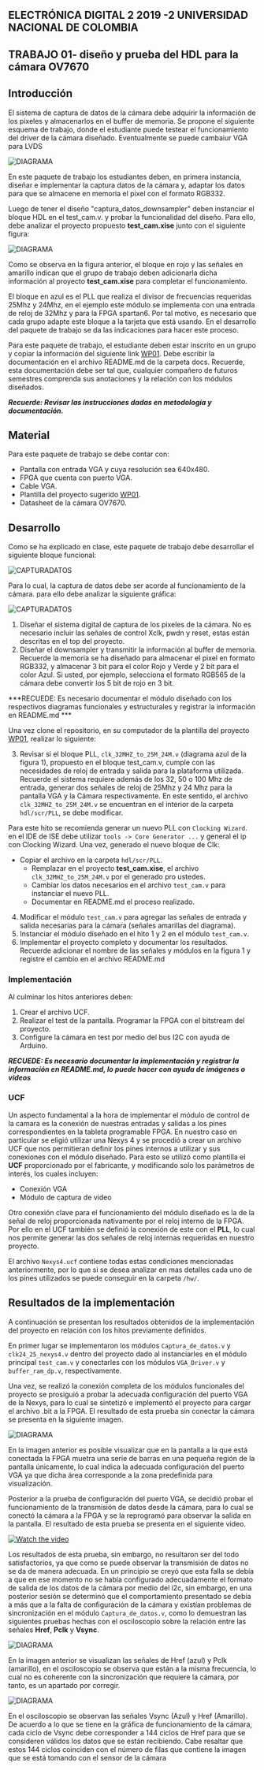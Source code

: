 ## ELECTRÓNICA DIGITAL 2 2019 -2 UNIVERSIDAD NACIONAL DE COLOMBIA 
## TRABAJO 01- diseño y prueba del HDL para la cámara OV7670


## Introducción 
El sistema de captura de datos de la cámara debe adquirir la información de los pixeles y almacenarlos en el buffer de memoria.
Se propone el siguiente esquema de trabajo, donde el estudiante puede testear el funcionamiento del driver de la cámara diseñado. Eventualmente se puede cambaiur VGA para LVDS

![DIAGRAMA](./docs/figs/test_cam.png)


En este paquete de trabajo los estudiantes deben, en primera instancia, diseñar e implementar la captura datos de la cámara y, adaptar los datos para que se almacene en memoria el pixel con el formato RGB332.

Luego de tener el diseño "captura_datos_downsampler" deben instanciar el bloque HDL en el test_cam.v. y probar la funcionalidad del diseño. Para ello, debe analizar el proyecto propuesto **test_cam.xise** junto con el siguiente figura:


![DIAGRAMA](./docs/figs/test_cam2.png)

Como se observa en la figura anterior, el bloque en rojo y las señales en amarillo indican que el grupo de trabajo deben adicionarla dicha información al proyecto **test_cam.xise** para completar el funcionamiento.

El bloque en azul es el PLL que realiza el divisor de frecuencias requeridas 25Mhz y 24Mhz, en el ejemplo este módulo se implementa con una entrada de reloj de 32Mhz y para la FPGA spartan6. Por tal motivo, es necesario que cada grupo adapte este bloque a la tarjeta que está usando. En el desarrollo del paquete de trabajo se da las indicaciones para hacer este proceso. 

Para este paquete de trabajo, el estudiante deben estar inscrito en un grupo y copiar la información del siguiente link [WP01](https://classroom.github.com/g/sHf0ZmsW).
Debe escribir la documentación en el archivo README.md de la carpeta docs. Recuerde, esta documentación debe ser tal que, cualquier compañero de futuros semestres comprenda sus anotaciones y la relación con los módulos diseñados.

***Recuerde: Revisar las instrucciones dadas en metodología y documentación.***


## Material 

Para este paquete de trabajo se debe contar con:

* Pantalla con entrada VGA y cuya resolución sea 640x480.
* FPGA que cuenta con puerto VGA.
* Cable VGA.
* Plantilla del proyecto sugerido [WP01](https://classroom.github.com/g/sHf0ZmsW).
* Datasheet de la cámara OV7670.


## Desarrollo

Como se ha explicado en clase, este paquete de trabajo debe desarrollar el siguiente bloque funcional:

![CAPTURADATOS](./docs/figs/cajacapturadatos.png)

Para lo cual, la captura de datos debe ser acorde al funcionamiento de la cámara. para ello debe analizar la siguiente gráfica:

![CAPTURADATOS](./docs/figs/cajacapturadatos2.PNG)


1. Diseñar el sistema digital de captura de los pixeles de la cámara. No es necesario incluir las señales de control  Xclk, pwdn y reset, estas están descritas en el top del proyecto.
2. Diseñar el downsampler y transmitir la información al buffer de memoria. Recuerde la memoria se ha diseñado para almacenar el pixel en formato RGB332, y almacenar 3 bit para el color Rojo y Verde y 2 bit para el color Azul. Si usted, por ejemplo, selecciona el formato RGB565 de la cámara debe convertir los 5 bit de rojo en 3 bit.

***RECUEDE: Es necesario documentar el módulo diseñado con los respectivos diagramas funcionales y estructurales y registrar la información en README.md ***

Una vez clone el repositorio, en su computador de la plantilla del proyecto [WP01](https://classroom.github.com/g/sHf0ZmsW), realizar lo siguiente:

3. Revisar si el bloque PLL, `clk_32MHZ_to_25M_24M.v` (diagrama azul de la figura 1), propuesto en el bloque test_cam.v, cumple con las necesidades de reloj de entrada y salida para la plataforma utilizada. Recuerde el sistema requiere además de los 32, 50 o 100 Mhz de entrada, generar dos señales de reloj de 25Mhz y 24 Mhz para la pantalla VGA y la Cámara respectivamente. En este sentido, el archivo `clk_32MHZ_to_25M_24M.v` se encuentran en el interior de la carpeta `hdl/scr/PLL`, se debe modificar. 

Para este hito se recomienda generar un nuevo PLL con `Clocking Wizard`. en el IDE de ISE debe utilizar `tools -> Core Generator ...` y general el ip con Clocking Wizard. Una vez, generado el nuevo bloque de Clk:
* Copiar el archivo en la carpeta `hdl/scr/PLL`.
 	* Remplazar en el proyecto **test_cam.xise**, el archivo `clk_32MHZ_to_25M_24M.v` por el generado pro ustedes.
 	* Cambiar los datos necesarios en el archivo `test_cam.v` para instanciar el nuevo PLL.
 	* Documentar en README.md el proceso realizado.

4. Modificar el módulo `test_cam.v` para agregar las señales de entrada y salida necesarias para la cámara (señales amarillas del diagrama). 
5. Instanciar el módulo diseñado en el hito 1 y 2 en el módulo `test_cam.v`.
6. Implementar el proyecto completo y documentar los resultados. Recuerde adicionar el nombre de las señales y módulos en la figura 1 y registre el cambio en el archivo README.md


### Implementación 

Al culminar los hitos anteriores deben:

1. Crear el archivo UCF.
2. Realizar el test de la pantalla. Programar la FPGA con el bitstream del proyecto.
3. Configure la cámara en test por medio del bus I2C con ayuda de Arduino. 

***RECUEDE: Es necesario documentar la implementación y registrar la información en README.md, lo puede hacer con ayuda de imágenes o videos***


### UCF

Un aspecto fundamental a la hora de implementar el módulo de control de la camara es la conexión de nuestras entradas y salidas a los pines correspondientes en la tableta programable FPGA. En nuestro caso en particular se eligió utilizar una Nexys 4 y se procedió a crear un archivo UCF que nos permitieran definir los pines internos a utilizar y sus conexiones con el módulo diseñado. Para esto se utilizó como plantilla el **UCF** proporcionado por el fabricante, y modificando solo los parámetros de interés, los cuales incluyen: 

* Conexión VGA
* Módulo de captura de video

Otro conexión clave para el funcionamiento del módulo diseñado es la de la señal de reloj proporcionada nativamente por el reloj interno de la FPGA. Por ello en el UCF también se definió la conexión de este con el **PLL**, lo cual nos permite generar las dos señales de reloj internas requeridas en nuestro proyecto.

El archivo `Nexys4.ucf` contiene todas estas condiciones mencionadas anteriormente, por lo que si se desea analizar en mas detalles cada uno de los pines utilizados se puede conseguir en la carpeta `/hw/`.

## Resultados de la implementación

A continuación se presentan los resultados obtenidos de la implementación del proyecto en relación con los hitos previamente definidos.

En primer lugar se implementaron los módulos `Captura_de_datos.v` y `clk24_25_nexys4.v` dentro del proyecto dado al instanciarles en el módulo principal `test_cam.v` y conectarles con los módulos `VGA_Driver.v` y `buffer_ram_dp.v`, respectivamente.

Una vez, se realizó la conexión completa de los módulos funcionales del proyecto se prosiguió a probar la adecuada configuración del puerto VGA de la Nexys, para lo cual se sintetizó e implementó el proyecto para cargar el archivo .bit a la FPGA. El resultado de esta prueba sin conectar la cámara se presenta en la siguiente imagen.

![DIAGRAMA](./docs/figs/First_test.png)

En la imagen anterior es posible visualizar que en la pantalla a la que está conectada la FPGA muetra una serie de barras en una pequeña región de la pantalla únicamente, lo cual indica la adecuada configuración del puerto VGA ya que dicha área corresponde a la zona predefinida para visualización.

Posterior a la prueba de configuración del puerto VGA, se decidió probar el funcionamiento de la transmisión de datos desde la cámara, para lo cual se conectó la cámara a la FPGA y se la reprogramó para observar la salida en la pantalla. El resultado de esta prueba se presenta en el siguiente video.

[![Watch the video](https://img.youtube.com/vi/YhkbONNSTbM/hqdefault.jpg)](https://youtu.be/YhkbONNSTbM)

Los resultados de esta prueba, sin embargo, no resultaron ser del todo satisfactorios, ya que como se puede observar la transmisión de datos no se da de manera adecuada. En un principio se creyó que esta falla se debía a que en ese momento no se había configurado adecuadamente el formato de salida de los datos de la cámara por medio del i2c, sin embargo, en una posterior sesión se determinó que el comportamiento presentado se debía a más que a la falta de configuración de la cámara y existían problemas de sincronización en el módulo `Captura_de_datos.v`, como lo demuestran las siguientes pruebas hechas con el osciloscopio sobre la relación entre las señales **Href**, **Pclk** y **Vsync**.

![DIAGRAMA](./docs/figs/Href_Pclk.png)

En la imagen anterior se visualizan las señales de Href (azul) y Pclk (amarillo), en el osciloscopio se observa que están a la misma frecuencia, lo cual no es coherente con la sincronización que requiere la cámara, por tanto, es un apartado por corregir.

![DIAGRAMA](./docs/figs/Href_Vsync.png)

En el osciloscopio se observan las señales Vsync (Azul) y Href (Amarillo). De acuerdo a lo que se tiene en la gráfica de funcionamiento de la cámara, cada ciclo de Vsync debe corresponder a 144 ciclos de Href para que se consideren válidos los datos que se están recibiendo. Cabe resaltar que estos 144 ciclos coinciden con el número de filas que contiene la imagen que se está tomando con el sensor de la cámara 
